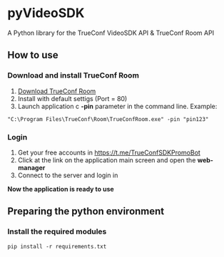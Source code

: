 # pyVideoSDK
A Python library for the TrueConf VideoSDK API &amp; TrueConf Room API 

## How to use

### Download and install TrueConf Room

   1. [Download TrueConf Room](https://github.com/TrueConf/pyVideoSDK/blob/main/download.md)
   1. Install with default settigs (Port = 80)
   1. Launch application c **-pin** parameter in the command line. Example:
   ```
   "C:\Program Files\TrueConf\Room\TrueConfRoom.exe" -pin "pin123"
   ```

### Login

   1. Get your free accounts in https://t.me/TrueConfSDKPromoBot
   1. Click at the link on the application main screen and open the **web-manager**
   1. Connect to the server and login in

**Now the application is ready to use**   

## Preparing the python environment

### Install the required modules

```
pip install -r requirements.txt
```
